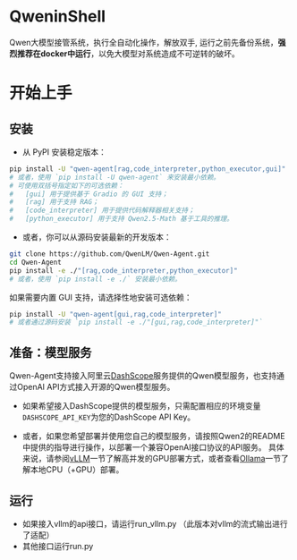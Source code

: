 # QweninShell
Qwen大模型接管系统，执行全自动化操作，解放双手, 运行之前先备份系统，**强烈推荐在docker中运行**，以免大模型对系统造成不可逆转的破坏。

# 开始上手

## 安装

- 从 PyPI 安装稳定版本：
```bash
pip install -U "qwen-agent[rag,code_interpreter,python_executor,gui]"
# 或者，使用 `pip install -U qwen-agent` 来安装最小依赖。
# 可使用双括号指定如下的可选依赖：
#   [gui] 用于提供基于 Gradio 的 GUI 支持；
#   [rag] 用于支持 RAG；
#   [code_interpreter] 用于提供代码解释器相关支持；
#   [python_executor] 用于支持 Qwen2.5-Math 基于工具的推理。
```

- 或者，你可以从源码安装最新的开发版本：
```bash
git clone https://github.com/QwenLM/Qwen-Agent.git
cd Qwen-Agent
pip install -e ./"[rag,code_interpreter,python_executor]"
# 或者，使用 `pip install -e ./` 安装最小依赖。
```

如果需要内置 GUI 支持，请选择性地安装可选依赖：
```bash
pip install -U "qwen-agent[gui,rag,code_interpreter]"
# 或者通过源码安装 `pip install -e ./"[gui,rag,code_interpreter]"`
```

## 准备：模型服务

Qwen-Agent支持接入阿里云[DashScope](https://help.aliyun.com/zh/dashscope/developer-reference/quick-start)服务提供的Qwen模型服务，也支持通过OpenAI API方式接入开源的Qwen模型服务。

- 如果希望接入DashScope提供的模型服务，只需配置相应的环境变量`DASHSCOPE_API_KEY`为您的DashScope API Key。

- 或者，如果您希望部署并使用您自己的模型服务，请按照Qwen2的README中提供的指导进行操作，以部署一个兼容OpenAI接口协议的API服务。
具体来说，请参阅[vLLM](https://github.com/QwenLM/Qwen2?tab=readme-ov-file#vllm)一节了解高并发的GPU部署方式，或者查看[Ollama](https://github.com/QwenLM/Qwen2?tab=readme-ov-file#ollama)一节了解本地CPU（+GPU）部署。

## 运行
- 如果接入vllm的api接口，请运行run_vllm.py （此版本对vllm的流式输出进行了适配）
- 其他接口运行run.py
